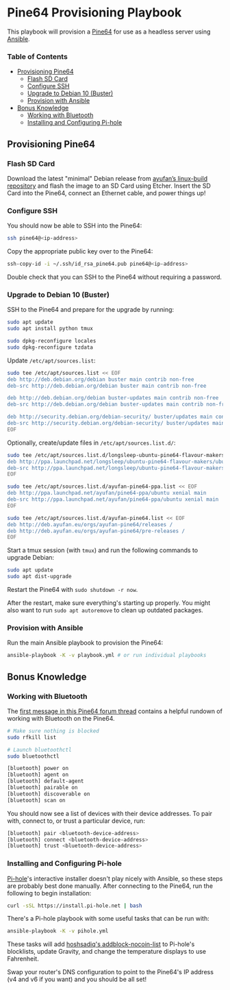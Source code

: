 # Pine64 Provisioning Playbook

This playbook will provision a [Pine64](https://www.pine64.org) for use as a headless server using [Ansible](https://www.ansible.com).

### Table of Contents

- [Provisioning Pine64](#provisioning-pine64)
	- [Flash SD Card](#flash-sd-card)
	- [Configure SSH](#configure-ssh)
	- [Upgrade to Debian 10 (Buster)](#upgrade-to-debian-10--buster-)
	- [Provision with Ansible](#provision-with-ansible)
- [Bonus Knowledge](#bonus-knowledge)
	- [Working with Bluetooth](#working-with-bluetooth)
	- [Installing and Configuring Pi-hole](#installing-and-configuring-pi-hole)

## Provisioning Pine64

### Flash SD Card

Download the latest "minimal" Debian release from [ayufan’s linux-build repository](https://github.com/ayufan-pine64/linux-build) and flash the image to an SD Card using Etcher. Insert the SD Card into the Pine64, connect an Ethernet cable, and power things up!

### Configure SSH

You should now be able to SSH into the Pine64:

```sh
ssh pine64@<ip-address>
```

Copy the appropriate public key over to the Pine64:

```sh
ssh-copy-id -i ~/.ssh/id_rsa_pine64.pub pine64@<ip-address>
```

Double check that you can SSH to the Pine64 without requiring a password.

### Upgrade to Debian 10 (Buster)

SSH to the Pine64 and prepare for the upgrade by running:

```sh
sudo apt update
sudo apt install python tmux

sudo dpkg-reconfigure locales
sudo dpkg-reconfigure tzdata
```

Update `/etc/apt/sources.list`:

```sh
sudo tee /etc/apt/sources.list << EOF
deb http://deb.debian.org/debian buster main contrib non-free
deb-src http://deb.debian.org/debian buster main contrib non-free

deb http://deb.debian.org/debian buster-updates main contrib non-free
deb-src http://deb.debian.org/debian buster-updates main contrib non-free

deb http://security.debian.org/debian-security/ buster/updates main contrib non-free
deb-src http://security.debian.org/debian-security/ buster/updates main contrib non-free
EOF
```

Optionally, create/update files in `/etc/apt/sources.list.d/`:

```sh
sudo tee /etc/apt/sources.list.d/longsleep-ubuntu-pine64-flavour-makers.list << EOF
deb http://ppa.launchpad.net/longsleep/ubuntu-pine64-flavour-makers/ubuntu xenial main
deb-src http://ppa.launchpad.net/longsleep/ubuntu-pine64-flavour-makers/ubuntu xenial main
EOF

sudo tee /etc/apt/sources.list.d/ayufan-pine64-ppa.list << EOF
deb http://ppa.launchpad.net/ayufan/pine64-ppa/ubuntu xenial main
deb-src http://ppa.launchpad.net/ayufan/pine64-ppa/ubuntu xenial main
EOF

sudo tee /etc/apt/sources.list.d/ayufan-pine64.list << EOF
deb http://deb.ayufan.eu/orgs/ayufan-pine64/releases /
deb http://deb.ayufan.eu/orgs/ayufan-pine64/pre-releases /
EOF
```

Start a tmux session (with `tmux`) and run the following commands to upgrade Debian:

```sh
sudo apt update
sudo apt dist-upgrade
```

Restart the Pine64 with `sudo shutdown -r now`.

After the restart, make sure everything's starting up properly. You might also want to run `sudo apt autoremove` to clean up outdated packages.

### Provision with Ansible

Run the main Ansible playbook to provision the Pine64:

```sh
ansible-playbook -K -v playbook.yml # or run individual playbooks
```

## Bonus Knowledge

### Working with Bluetooth

The [first message in this Pine64 forum thread](https://forum.pine64.org/showthread.php?tid=2248&pid=21412) contains a helpful rundown of working with Bluetooth on the Pine64.

```sh
# Make sure nothing is blocked
sudo rfkill list

# Launch bluetoothctl
sudo bluetoothctl

[bluetooth] power on
[bluetooth] agent on
[bluetooth] default-agent
[bluetooth] pairable on
[bluetooth] discoverable on
[bluetooth] scan on
```

You should now see a list of devices with their device addresses. To pair with, connect to, or trust a particular device, run:

```sh
[bluetooth] pair <bluetooth-device-address>
[bluetooth] connect <bluetooth-device-address>
[bluetooth] trust <bluetooth-device-address>
```

### Installing and Configuring Pi-hole

[Pi-hole](https://github.com/pi-hole/pi-hole)'s interactive installer doesn't play nicely with Ansible, so these steps are probably best done manually. After connecting to the Pine64, run the following to begin installation:

```sh
curl -sSL https://install.pi-hole.net | bash
```

There's a Pi-hole playbook with some useful tasks that can be run with:

```sh
ansible-playbook -K -v pihole.yml
```

These tasks will add [hoshsadiq's addblock-nocoin-list](https://github.com/hoshsadiq/adblock-nocoin-list) to Pi-hole's blocklists, update Gravity, and change the temperature displays to use Fahrenheit.

Swap your router's DNS configuration to point to the Pine64's IP address (v4 and v6 if you want) and you should be all set!

